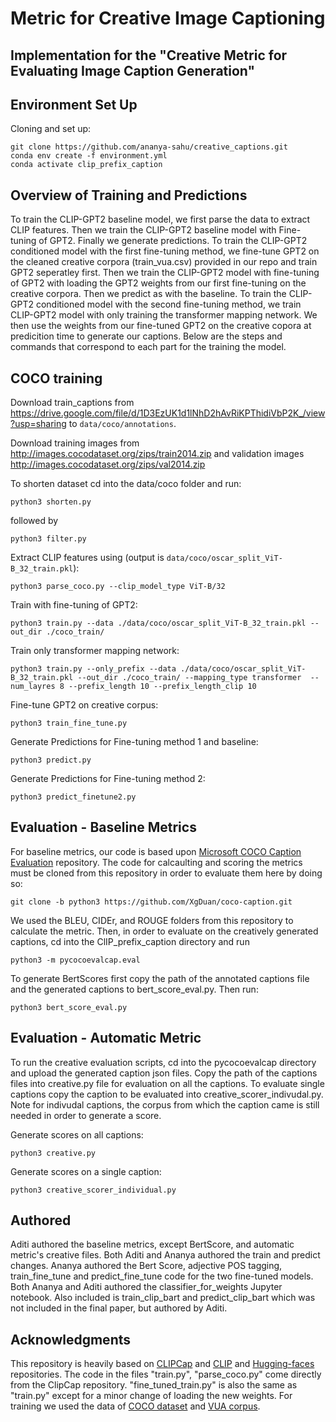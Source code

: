 # Metric for Creative Image Captioning


## Implementation for the "Creative Metric for Evaluating Image Caption Generation"


## Environment Set Up

Cloning and set up:  
```
git clone https://github.com/ananya-sahu/creative_captions.git
conda env create -f environment.yml
conda activate clip_prefix_caption
```
## Overview of Training and Predictions

To train the CLIP-GPT2 baseline model, we first parse the data to extract CLIP features. Then we train the CLIP-GPT2 baseline model with Fine-tuning of GPT2. Finally we generate predictions. To train the CLIP-GPT2 conditioned model with the first fine-tuning method, we fine-tune GPT2 on the cleaned creative corpora (train_vua.csv) provided in our repo and train GPT2 seperatley first. Then we train the CLIP-GPT2 model with fine-tuning of GPT2 with loading the GPT2 weights from our first fine-tuning on the creative corpora. Then we predict as with the baseline. To train the CLIP-GPT2 conditioned model with the second fine-tuning method, we train CLIP-GPT2 model with only training the transformer mapping network. We then use the weights from our fine-tuned GPT2 on the creative copora at predicition time to generate our captions. Below are the steps and commands that correspond to each part for the training the model.

## COCO training

Download train_captions from https://drive.google.com/file/d/1D3EzUK1d1lNhD2hAvRiKPThidiVbP2K_/view?usp=sharing to `data/coco/annotations`.

Download training images from http://images.cocodataset.org/zips/train2014.zip and validation images http://images.cocodataset.org/zips/val2014.zip 

To shorten dataset cd into the data/coco folder and run:
```
python3 shorten.py 
```
followed by
```
python3 filter.py 
```


Extract CLIP features using (output is `data/coco/oscar_split_ViT-B_32_train.pkl`):
```
python3 parse_coco.py --clip_model_type ViT-B/32
```
Train with fine-tuning of GPT2:
```
python3 train.py --data ./data/coco/oscar_split_ViT-B_32_train.pkl --out_dir ./coco_train/
```

Train only transformer mapping network:
```
python3 train.py --only_prefix --data ./data/coco/oscar_split_ViT-B_32_train.pkl --out_dir ./coco_train/ --mapping_type transformer  --num_layres 8 --prefix_length 10 --prefix_length_clip 10
```

Fine-tune GPT2 on creative corpus:
```
python3 train_fine_tune.py 
```

Generate Predictions for Fine-tuning method 1 and baseline:
```
python3 predict.py 
```

Generate Predictions for Fine-tuning method 2:
```
python3 predict_finetune2.py 
```

## Evaluation - Baseline Metrics

For baseline metrics, our code is based upon [Microsoft COCO Caption Evaluation](https://github.com/daqingliu/coco-caption) repository. The code for calcaulting and scoring the metrics must be cloned from this repository in order to evaluate them here by doing so:

```
git clone -b python3 https://github.com/XgDuan/coco-caption.git
```

We used the BLEU, CIDEr, and ROUGE folders from this repository to calculate the metric. Then, in order to evaluate on the creatively generated captions, cd into the ClIP_prefix_caption directory and run 

```
python3 -m pycocoevalcap.eval
```

To generate BertScores first copy the path of the annotated captions file and the generated captions to bert_score_eval.py.
Then run:
```
python3 bert_score_eval.py 
```

## Evaluation - Automatic Metric
To run the creative evaluation scripts, cd into the pycocoevalcap directory and upload the generated caption json files. Copy the path of the captions files into creative.py file for evaluation on all the captions. To evaluate single captions copy the caption to be evaluated into creative_scorer_indivudal.py. Note for indivudal captions, the corpus from which the caption came is still needed in order to generate a score. 

Generate scores on all captions:
```
python3 creative.py 
```

Generate scores on a single caption:
```
python3 creative_scorer_individual.py 
```


## Authored
Aditi authored the baseline metrics, except BertScore, and automatic metric's creative files. Both Aditi and Ananya authored the train and predict changes. Ananya authored the Bert Score, adjective POS tagging, train_fine_tune and predict_fine_tune code for the two fine-tuned models. Both Ananya and Aditi authored the classifier_for_weights Jupyter notebook. Also included is train_clip_bart and predict_clip_bart which was not included in the final paper, but authored by Aditi.  


## Acknowledgments
This repository is heavily based on [CLIPCap](https://github.com/rmokady/CLIP_prefix_caption) and [CLIP](https://github.com/openai/CLIP) and [Hugging-faces](https://github.com/huggingface/transformers) repositories. The code in the files "train.py", "parse_coco.py" come directly from the ClipCap repository. "fine_tuned_train.py" is also the same as "train.py" except for a minor change of loading the new weights. 
For training we used the data of [COCO dataset](https://cocodataset.org/#home) and [VUA corpus](http://www.vismet.org/metcor/documentation/home.html).

